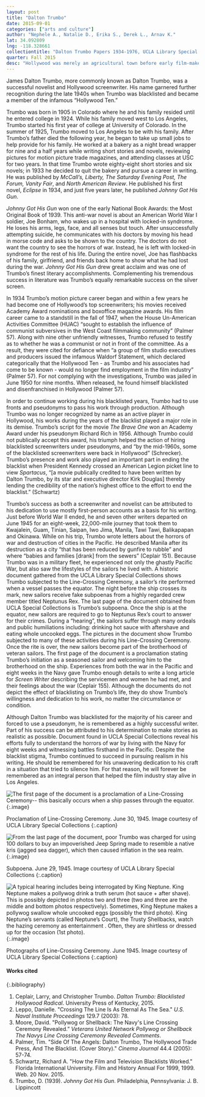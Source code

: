 ```yaml
---
layout: post
title: "Dalton Trumbo"
date: 2015-09-01
categories: ["arts and culture"]
author: "Nephele A., Natalie D., Erika S., Derek L., Arnav K."
lat: 34.092809
lng: -118.328661
collectiontitle: "Dalton Trumbo Papers 1934-1976, UCLA Library Special Collections"
quarter: Fall 2015
desc: "Hollywood was merely an agricultural town before early film-makers realized that the sunlight that shines on this town would be perfect for movies. Today, Hollywood is a metonym for the entertainment business; it is a myth for everything in relation to movies.  This was the birthplace of  motion pictures and today it continues to be associated with films. It is an integral part of Los Angeles’ appeal and identity."
---
```

James Dalton Trumbo, more commonly known as Dalton Trumbo, was a successful novelist and Hollywood screenwriter. His name garnered further recognition during the late 1940s when Trumbo was blacklisted and became a member of the infamous “Hollywood Ten.”

Trumbo was born in 1905 in Colorado where he and his family resided until he entered college in 1924. While his family moved west to Los Angeles, Trumbo started his first year of college at University of Colorado. In the summer of 1925, Trumbo moved to Los Angeles to be with his family.  After Trumbo’s father died the following year, he began to take up small jobs to help provide for his family. He worked at a bakery as a night bread wrapper for nine and a half years while writing short stories and novels, reviewing pictures for motion picture trade magazines, and attending classes at USC for two years. In that time Trumbo wrote eighty-eight short stories and six novels; in 1933 he decided to quit the bakery and pursue a career in writing. He was published by *McCall’s, Liberty, The Saturday Evening Post, The Forum, Vanity Fair*, and *North American Review*. He published his first novel, *Eclipse* in 1934, and just five years later, he published *Johnny Got His Gun*.

*Johnny Got His Gun* won one of the early National Book Awards: the Most Original Book of 1939. This anti-war novel is about an American World War I soldier, Joe Bonham, who wakes up in a hospital with locked-in syndrome. He loses his arms, legs, face, and all senses but touch. After unsuccessfully attempting suicide, he communicates with his doctors by moving his head in morse code and asks to be shown to the country. The doctors do not want the country to see the horrors of war. Instead, he is left with locked-in syndrome for the rest of his life. During the entire novel, Joe has flashbacks of his family, girlfriend, and friends back home to show what he had lost during the war. *Johnny Got His Gun* drew great acclaim and was one of Trumbo’s finest literary accomplishments. Complementing his tremendous success in literature was Trumbo’s equally remarkable success on the silver screen.

In 1934 Trumbo’s motion picture career began and within a few years he had become one of Hollywood’s top screenwriters; his movies received Academy Award nominations and boxoffice magazine awards. His film career came to a standstill in the fall of 1947, when the House Un-American Activities Committee (HUAC) “sought to establish the influence of communist subversives in the West Coast filmmaking community” (Palmer 57). Along with nine other unfriendly witnesses, Trumbo refused to testify as to whether he was a communist or not in front of the committee. As a result, they were cited for defiance when “a group of film studio executives and producers issued the infamous Waldorf Statement, which declared categorically that the Hollywood Ten - as Trumbo and his associates had come to be known - would no longer find employment in the film industry” (Palmer 57). For not complying with the investigations, Trumbo was jailed in June 1950 for nine months. When released, he found  himself blacklisted and disenfranchised in Hollywood (Palmer 57).

In order to continue working during his blacklisted years, Trumbo had to use fronts and pseudonyms to pass his work through production. Although Trumbo was no longer recognized by name as an active player in Hollywood, his works during the years of the blacklist played a major role in its demise. Trumbo’s script for the movie *The Brave One* won an Academy Award under his pseudonym Richard Rich in 1956. Although Trumbo could not publically accept this award, his triumph helped the action of hiring blacklisted screenwriters under pseudonyms, and “by the mid-1960s, some of the blacklisted screenwriters were back in Hollywood” (Schrecker). Trumbo’s presence and work also played an important part in ending the blacklist when President Kennedy crossed an American Legion picket line to view *Spartacus*, “[a movie publically credited to have been written by Dalton Trumbo, by its star and executive director Kirk Douglas] thereby lending the credibility of the nation’s highest office to the effort to end the blacklist.” (Schwartz)

Trumbo’s success as both a screenwriter and novelist can be attributed to his dedication to use mostly first-person accounts as a basis for his writing. Just before World War II ended, he and seven other writers departed on June 1945 for an eight-week, 22,000-mile journey that took them to Kwajalein, Guam, Tinian, Saipan, Iwo Jima, Manila, Tawi Tawi, Balikapapan and Okinawa.  While on his trip, Trumbo wrote letters about the horrors of war and destruction of cities in the Pacific. He described Manila after its destruction as a city “that has been reduced by gunfire to rubble” and where “babies and families [drank] from the sewers” (Ceplair 151). Because Trumbo was in a military fleet, he experienced not only the ghastly Pacific War, but also saw the lifestyles of the sailors he lived with. A historic document gathered from the UCLA Library Special Collections shows Trumbo subjected to the Line-Crossing Ceremony, a sailor’s rite performed when a vessel passes the equator. The night before the ship crosses its mark, new sailors receive fake subpoenas from a highly regarded crew member titled Neptunus Rex. The last page of the document obtained from UCLA Special Collections is Trumbo’s subpoena. Once the ship is at the equator, new sailors are required to go to Neptunus Rex’s court to answer for their crimes. During a “hearing”, the sailors suffer through many ordeals and public humiliations including: drinking hot sauce with aftershave and eating whole uncooked eggs. The pictures in the document show Trumbo subjected to many of these activities during his Line-Crossing Ceremony. Once the rite is over, the new sailors become part of the brotherhood of veteran sailors. The first page of the document is a proclamation stating Trumbo’s initiation as a seasoned sailor and welcoming him to the brotherhood on the ship. Experiences from both the war in the Pacific and eight weeks in the Navy gave Trumbo enough details to write a long article for *Screen Writer* describing the servicemen and women he had met, and their feelings about the war (Ceplair 155).  Although the documents do not depict the effect of blacklisting on Trumbo’s life, they do show Trumbo’s willingness and dedication to his work, no matter the circumstance or condition.

Although Dalton Trumbo was blacklisted for the majority of his career and forced to use a pseudonym, he is remembered as a highly successful writer. Part of his success can be attributed to his determination to make stories as realistic as possible. Document found in UCLA Special Collections reveal his efforts fully to understand the horrors of war by living with the Navy for eight weeks and witnessing battles firsthand in the Pacific. Despite the blacklist stigma, Trumbo continued to succeed in pursuing realism in his writing. He should be remembered for his unwavering dedication to his craft in a situation that tried to silence him. For that reason, he will forever be remembered as an integral person that helped the film industry stay alive in Los Angeles.


![The first page of the document is a proclamation of a Line-Crossing Ceremony-- this basically occurs when a ship passes through the equator.](images/trumbopage1.jpg)
{:.image}

Proclamation of Line-Crossing Ceremony. June 30, 1945. Image courtesy of UCLA Library Special Collections
   {:.caption}

![From the last page of the document, poor Trumbo was charged for using 100 dollars to buy an impoverished Jeep Spring made to resemble a native kris (jagged sea dagger), which then caused inflation in the sea realm.](images/trumbopage2.jpg)
{:.image}

Subpoena. June 29, 1945. Image courtesy of UCLA Library Special Collections
   {:.caption}

![A typical hearing includes being interrogated by King Neptune. King Neptune makes a pollywog drink a truth serum (hot sauce + after shave). This is possibly depicted in photos two and three (two and three are the middle and bottom photos respectively). Sometimes, King Neptune makes a pollywog swallow whole uncooked eggs (possibly the third photo). King Neptune’s servants (called Neptune’s Court), the Trusty Shellbacks, watch the hazing ceremony as entertainment . Often, they are shirtless or dressed up for the occasion (1st photo).](images/trumbophotos.jpg)
{:.image}

Photographs of Line-Crossing Ceremony. June 1945. Image courtesy of UCLA Library Special Collections
   {:.caption}


#### Works cited

{:.bibliography}
1. Ceplair, Larry, and Christopher Trumbo. *Dalton Trumbo: Blacklisted Hollywood Radical*. University Press of Kentucky, 2015.
2. Leppo, Danielle. &quot;Crossing The Line Is As Eternal As The Sea.&quot; *U.S. Naval Institute Proceedings* 129.7 (2003): 78.
3. Moore, David. &quot;Pollywog or Shellback: The Navy's Line Crossing Ceremony Revealed.” *Veterans United Network Pollywog or Shellback The Navys Line Crossing Ceremony Revealed Comments*.
4. Palmer, Tim. &quot;Side Of The Angels: Dalton Trumbo, The Hollywood Trade Press, And The Blacklist. (Cover Story).&quot; *Cinema Journal* 44.4 (2005): 57-74.
5. Schwartz, Richard A. &quot;How the Film and Television Blacklists Worked.&quot; Florida International University.  Film and History Annual For 1999, 1999. Web. 20 Nov. 2015.
6. Trumbo, D. (1939). *Johnny Got His Gun*. Philadelphia, Pennsylvania: J. B. Lippincott
